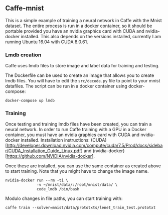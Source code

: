 ## Caffe-mnist

This is a simple example of training a neural network in Caffe with the Mnist dataset. The entire process is run in a docker container, so it should be portable provided you have an nvidia graphics card with CUDA and nvidia-docker installed. This also depends on the versions installed, currently I am running Ubuntu 16.04 with CUDA 8.0.61.

### Lmdb creation

Caffe uses lmdb files to store image and label data for training and testing.

The Dockerfile can be used to create an image that allows you to create lmdb files. You will have to edit the `src/decode.py` file to point to your mnist datafiles. The script can be run in a docker container using docker-compose:
```
docker-compose up lmdb
```

### Training

Once testing and training lmdb files have been created, you can train a neural network. In order to run Caffe training with a GPU in a Docker container, you must have an nvidia graphics card with CUDA and nvidia-docker installed. Installation instructions: (CUDA)[http://developer.download.nvidia.com/compute/cuda/7.5/Prod/docs/sidebar/CUDA_Installation_Guide_Linux.pdf] and (nvidia-docker)[https://github.com/NVIDIA/nvidia-docker].

Once these are installed, you can use the same container as created above to start training. Note that you might have to change the image name.
```
nvidia-docker run --rm -ti \
              -v ~/mnist/data/:/root/mnist/data/ \
              code_lmdb /bin/bash
```

Modulo changes in file paths, you can start training with:
```
caffe train --solver=mnist/data/prototxts/lenet_train_test.prototxt
```
